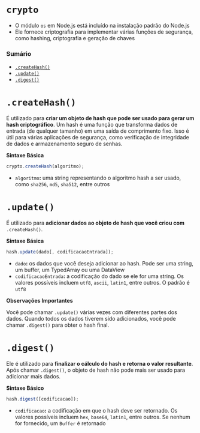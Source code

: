 # `crypto`

- O módulo `os` em Node.js está incluído na instalação padrão do Node.js
- Ele fornece criptografia para implementar várias funções de segurança, como hashing, criptografia e geração de chaves

### Sumário

- [`.createHash()`](#createhash)
- [`.update()`](#update)
- [`.digest()`](#digest)

# <a id="createhash"></a>`.createHash()`

É utilizado para **criar um objeto de hash que pode ser usado para gerar um hash criptográfico**. Um hash é uma função que transforma dados de entrada (de qualquer tamanho) em uma saída de comprimento fixo. Isso é útil para várias aplicações de segurança, como verificação de integridade de dados e armazenamento seguro de senhas.

**Sintaxe Básica**

```JavaScript
crypto.createHash(algoritmo);
```

- `algoritmo`**:** uma string representando o algoritmo hash a ser usado, como `sha256`, `md5`, `sha512`, entre outros

# <a id="update"></a>`.update()`

É utilizado para **adicionar dados ao objeto de hash que você criou com** `.createHash()`.

**Sintaxe Básica**

```JavaScript
hash.update(dado[, codificacaoEntrada]);
```

- `dado`**:** os dados que você deseja adicionar ao hash. Pode ser uma string, um buffer, um TypedArray ou uma DataView
- `codificacaoEntrada`**:** a codificação do dado se ele for uma string. Os valores possíveis incluem `utf8`, `ascii`, `latin1`, entre outros. O padrão é `utf8`

**Observações Importantes**

Você pode chamar `.update()` várias vezes com diferentes partes dos dados. Quando todos os dados tiverem sido adicionados, você pode chamar `.digest()` para obter o hash final.

# <a id="digest"></a>`.digest()`

Ele é utilizado para **finalizar o cálculo do hash e retorna o valor resultante**. Após chamar `.digest()`, o objeto de hash não pode mais ser usado para adicionar mais dados.

**Sintaxe Básico**

```JavaScript
hash.digest([codificacao]);
```

- `codificacao`**:** a codificação em que o hash deve ser retornado. Os valores possíveis incluem `hex`, `base64`, `latin1`, entre outros. Se nenhum for fornecido, um `Buffer` é retornado